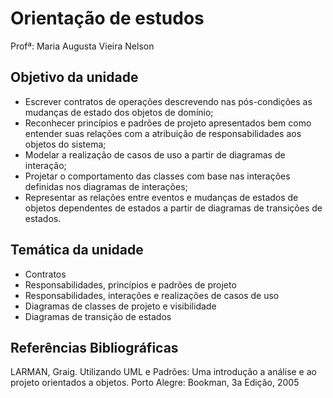 # Orientação de estudos

Profª: Maria Augusta Vieira Nelson

## Objetivo da unidade

- Escrever contratos de operações descrevendo nas pós-condições as mudanças de estado dos objetos de domínio;
- Reconhecer princípios e padrões de projeto apresentados bem como entender suas relações com a atribuição de responsabilidades aos objetos do sistema;
- Modelar a realização de casos de uso a partir de diagramas de interação;
- Projetar o comportamento das classes com base nas interações definidas nos diagramas de interações;
- Representar as relações entre eventos e mudanças de estados de objetos dependentes de estados a partir de diagramas de transições de estados.


## Temática da unidade

- Contratos
- Responsabilidades, princípios e padrões de projeto
- Responsabilidades, interações e realizações de casos de uso
- Diagramas de classes de projeto e visibilidade
- Diagramas de transição de estados


## Referências Bibliográficas

LARMAN, Graig. Utilizando UML e Padrões: Uma introdução a análise e ao projeto orientados a objetos. Porto Alegre: Bookman, 3a Edição, 2005
